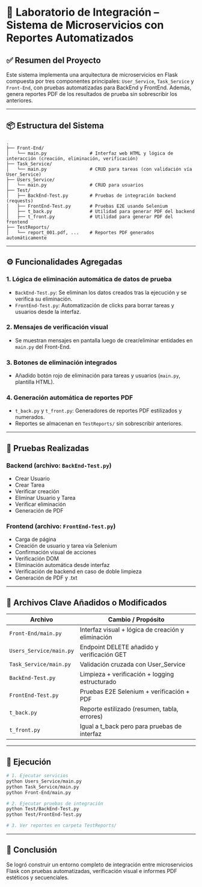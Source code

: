 # 🧪 Laboratorio de Integración – Sistema de Microservicios con Reportes Automatizados

## ✅ Resumen del Proyecto

Este sistema implementa una arquitectura de microservicios en Flask compuesta por tres componentes principales: `User_Service`, `Task_Service` y `Front-End`, con pruebas automatizadas para BackEnd y FrontEnd. Además, genera reportes PDF de los resultados de prueba sin sobrescribir los anteriores.

---

## 📦 Estructura del Sistema

```
.
├── Front-End/
│   └── main.py                # Interfaz web HTML y lógica de interacción (creación, eliminación, verificación)
├── Task_Service/
│   └── main.py                # CRUD para tareas (con validación vía User_Service)
├── Users_Service/
│   └── main.py                # CRUD para usuarios
├── Test/
│   ├── BackEnd-Test.py        # Pruebas de integración backend (requests)
│   ├── FrontEnd-Test.py       # Pruebas E2E usando Selenium
│   ├── t_back.py              # Utilidad para generar PDF del backend
│   ├── t_front.py             # Utilidad para generar PDF del frontend
├── TestReports/
│   └── report_001.pdf, ...    # Reportes PDF generados automáticamente
```

---

## ⚙️ Funcionalidades Agregadas

### 1. **Lógica de eliminación automática de datos de prueba**

- `BackEnd-Test.py`: Se eliminan los datos creados tras la ejecución y se verifica su eliminación.
- `FrontEnd-Test.py`: Automatización de clicks para borrar tareas y usuarios desde la interfaz.

### 2. **Mensajes de verificación visual**

- Se muestran mensajes en pantalla luego de crear/eliminar entidades en `main.py` del Front-End.

### 3. **Botones de eliminación integrados**

- Añadido botón rojo de eliminación para tareas y usuarios (`main.py`, plantilla HTML).

### 4. **Generación automática de reportes PDF**

- `t_back.py` y `t_front.py`: Generadores de reportes PDF estilizados y numerados.
- Reportes se almacenan en `TestReports/` sin sobrescribir anteriores.

---

## 🧪 Pruebas Realizadas

### Backend (archivo: `BackEnd-Test.py`)

- Crear Usuario
- Crear Tarea
- Verificar creación
- Eliminar Usuario y Tarea
- Verificar eliminación
- Generación de PDF

### Frontend (archivo: `FrontEnd-Test.py`)

- Carga de página
- Creación de usuario y tarea vía Selenium
- Confirmación visual de acciones
- Verificación DOM
- Eliminación automática desde interfaz
- Verificación de backend en caso de doble limpieza
- Generación de PDF y .txt

---

## 📄 Archivos Clave Añadidos o Modificados

| Archivo                 | Cambio / Propósito                                 |
| ----------------------- | -------------------------------------------------- |
| `Front-End/main.py`     | Interfaz visual + lógica de creación y eliminación |
| `Users_Service/main.py` | Endpoint DELETE añadido y verificación GET         |
| `Task_Service/main.py`  | Validación cruzada con User_Service                |
| `BackEnd-Test.py`       | Limpieza + verificación + logging estructurado     |
| `FrontEnd-Test.py`      | Pruebas E2E Selenium + verificación + PDF          |
| `t_back.py`             | Reporte estilizado (resumen, tabla, errores)       |
| `t_front.py`            | Igual a t_back pero para pruebas de interfaz       |

---

## 🧾 Ejecución

```bash
# 1. Ejecutar servicios
python Users_Service/main.py
python Task_Service/main.py
python Front-End/main.py

# 2. Ejecutar pruebas de integración
python Test/BackEnd-Test.py
python Test/FrontEnd-Test.py

# 3. Ver reportes en carpeta TestReports/
```

---

## 🎯 Conclusión

Se logró construir un entorno completo de integración entre microservicios Flask con pruebas automatizadas, verificación visual e informes PDF estéticos y secuenciales.
